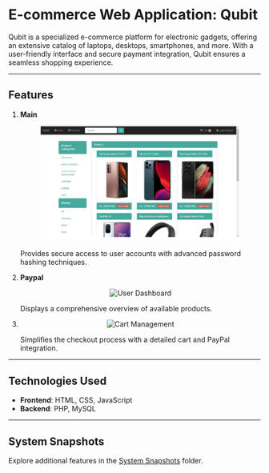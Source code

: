 # E-commerce Web Application: Qubit

Qubit is a specialized e-commerce platform for electronic gadgets, offering an extensive catalog of laptops, desktops, smartphones, and more. With a user-friendly interface and secure payment integration, Qubit ensures a seamless shopping experience.

---

## Features

1. **Main**  
   <p align="center">
      <img src="./screenshots/1.png" alt="User Login" width="400">
   </p>
   Provides secure access to user accounts with advanced password hashing techniques.

2. **Paypal**  
   <p align="center">
      <img src="./screenshots/dashboard.png" alt="User Dashboard" width="400">
   </p>
   Displays a comprehensive overview of available products.

3. 
   <p align="center">
      <img src="./screenshots/cart.png" alt="Cart Management" width="400">
   </p>
   Simplifies the checkout process with a detailed cart and PayPal integration.

---

## Technologies Used
- **Frontend**: HTML, CSS, JavaScript  
- **Backend**: PHP, MySQL  




---

## System Snapshots
Explore additional features in the [System Snapshots](./screenshots) folder.
